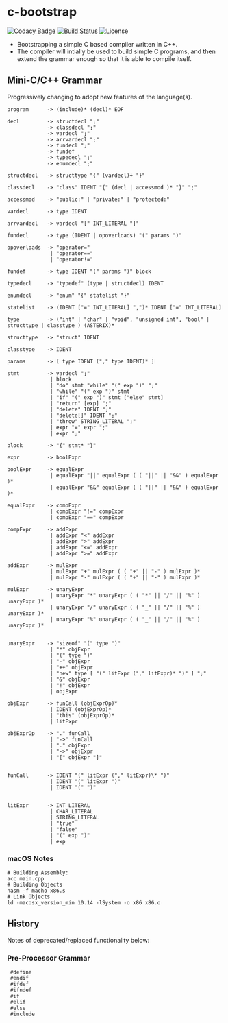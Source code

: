 # c-bootstrap

[![Codacy Badge](https://api.codacy.com/project/badge/Grade/c18ee2ef41274532a7baa1969fe843b7)](https://app.codacy.com/app/rdtscp/c-bootstrap?utm_source=github.com&utm_medium=referral&utm_content=rdtscp/c-bootstrap&utm_campaign=Badge_Grade_Dashboard)
[![Build Status](https://travis-ci.com/rdtscp/c-bootstrap.svg?branch=master)](https://travis-ci.com/rdtscp/c-bootstrap)
![License](https://img.shields.io/badge/License-MIT-brightgreen.svg)

-   Bootstrapping a simple C based compiler written in C++.
-   The compiler will intially be used to build simple C programs, and then extend the grammar enough so that it is able to compile itself.

## Mini-C/C++ Grammar

Progressively changing to adopt new features of the language(s).

    program      -> (include)* (decl)* EOF

    decl         -> structdecl ";"
                 -> classdecl ";"
                 -> vardecl ";"
                 -> arrvardecl ";"
                 -> fundecl ";"
                 -> fundef
                 -> typedecl ";"
                 -> enumdecl ";"

    structdecl   -> structtype "{" (vardecl)+ "}"

    classdecl    -> "class" IDENT "{" (decl | accessmod )* "}" ";"

    accessmod    -> "public:" | "private:" | "protected:"

    vardecl      -> type IDENT

    arrvardecl   -> vardecl "[" INT_LITERAL "]"

    fundecl      -> type (IDENT | opoverloads) "(" params ")"

    opoverloads  -> "operator="
                  | "operator=="
                  | "operator!="

    fundef       -> type IDENT "(" params ")" block

    typedecl     -> "typedef" (type | structdecl) IDENT

    enumdecl     -> "enum" "{" statelist "}"

    statelist    -> (IDENT ["=" INT_LITERAL] ",")* IDENT ["=" INT_LITERAL]

    type         -> ("int" | "char" | "void", "unsigned int", "bool" | structtype | classtype ) (ASTERIX)*

    structtype   -> "struct" IDENT

    classtype    -> IDENT

    params       -> [ type IDENT ("," type IDENT)* ]

    stmt         -> vardecl ";"
                  | block
                  | "do" stmt "while" "(" exp ")" ";"
                  | "while" "(" exp ")" stmt
                  | "if" "(" exp ")" stmt ["else" stmt]
                  | "return" [exp] ";"
                  | "delete" IDENT ";"
                  | "delete[]" IDENT ";"
                  | "throw" STRING_LITERAL ";"
                  | expr "=" expr ";"
                  | expr ";"

    block        -> "{" stmt* "}"

    expr         -> boolExpr

    boolExpr     -> equalExpr
                  | equalExpr "||" equalExpr ( ( "||" || "&&" ) equalExpr )*
                  | equalExpr "&&" equalExpr ( ( "||" || "&&" ) equalExpr )*

    equalExpr    -> compExpr
                  | compExpr "!=" compExpr
                  | compExpr "==" compExpr

    compExpr     -> addExpr
                  | addExpr "<" addExpr
                  | addExpr ">" addExpr
                  | addExpr "<=" addExpr
                  | addExpr ">=" addExpr

    addExpr      -> mulExpr
                  | mulExpr "+" mulExpr ( ( "+" || "-" ) mulExpr )*
                  | mulExpr "-" mulExpr ( ( "+" || "-" ) mulExpr )*

    mulExpr      -> unaryExpr
                  | unaryExpr "*" unaryExpr ( ( "*" || "/" || "%" ) unaryExpr )*
                  | unaryExpr "/" unaryExpr ( ( "_" || "/" || "%" ) unaryExpr )*
                  | unaryExpr "%" unaryExpr ( ( "_" || "/" || "%" ) unaryExpr )*


    unaryExpr    -> "sizeof" "(" type ")"
                  | "*" objExpr
                  | "(" type ")"
                  | "-" objExpr
                  | "++" objExpr
                  | "new" type [ "(" litExpr ("," litExpr)* ")" ] ";"
                  | "&" objExpr
                  | "!" objExpr
                  | objExpr

    objExpr      -> funCall (objExprOp)*
                  | IDENT (objExprOp)*
                  | "this" (objExprOp)*
                  | litExpr
                
    objExprOp    -> "." funCall
                  | "->" funCall
                  | "." objExpr
                  | "->" objExpr
                  | "[" objExpr "]" 


    funCall      -> IDENT "(" litExpr ("," litExpr)\* ")"
                  | IDENT "(" litExpr ")"
                  | IDENT "(" ")"


    litExpr      -> INT_LITERAL
                  | CHAR_LITERAL
                  | STRING_LITERAL
                  | "true"
                  | "false"
                  | "(" exp ")"
                  | exp

### macOS Notes

    # Building Assembly:
    acc main.cpp
    # Building Objects
    nasm -f macho x86.s
    # Link Objects
    ld -macosx_version_min 10.14 -lSystem -o x86 x86.o

## History

Notes of deprecated/replaced functionality below:

### Pre-Processor Grammar

     #define
     #endif
     #ifdef
     #ifndef
     #if
     #elif
     #else
     #include
